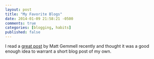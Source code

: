 ```yaml
---
layout: post
title: "My Favorite Blogs"
date: 2014-01-09 21:58:21 -0500
comments: true
categories: [blogging, habits]
published: false
---
```


I read a [great post][1] by Matt Gemmell recently and thought it was a good enough idea to warrant a short blog post of my own.


[1]: http://mattgemmell.com/who-to-read-in-2014/